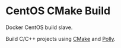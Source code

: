 # CentOS CMake Build

Docker CentOS build slave.

Build C/C++ projects using [CMake](https://cmake.org/) and [Polly](https://github.com/ruslo/polly).
